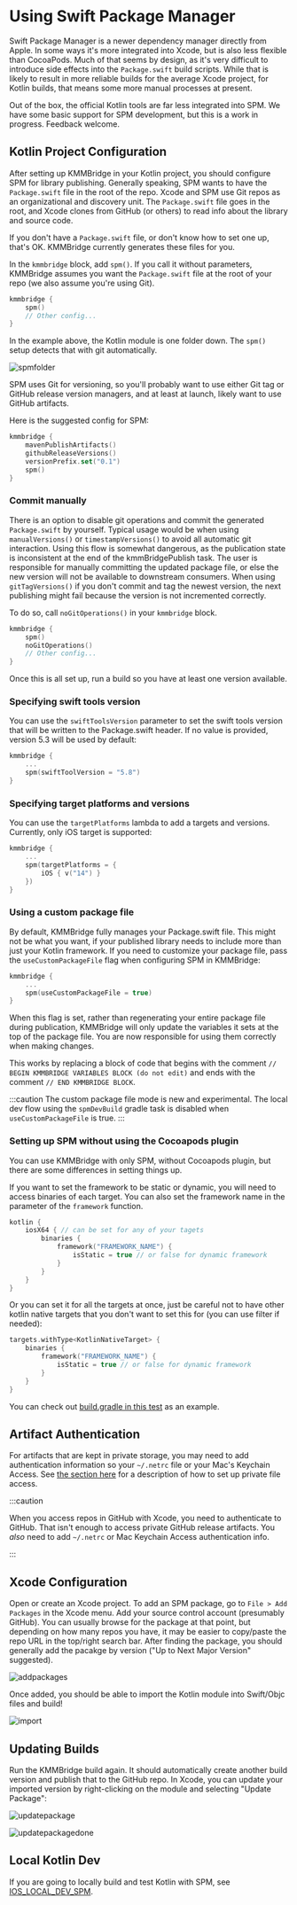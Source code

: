 # Using Swift Package Manager

Swift Package Manager is a newer dependency manager directly from Apple. In some ways it's more integrated into Xcode, but is also less flexible than CocoaPods. Much of that seems by design, as it's very difficult to introduce side effects into the `Package.swift` build scripts. While that is likely to result in more reliable builds for the average Xcode project, for Kotlin builds, that means some more manual processes at present.

Out of the box, the official Kotlin tools are far less integrated into SPM. We have some basic support for SPM development, but this is a work in progress. Feedback welcome.

## Kotlin Project Configuration

After setting up KMMBridge in your Kotlin project, you should configure SPM for library publishing. Generally speaking, SPM wants to have the `Package.swift` file in the root of the repo. Xcode and SPM use Git repos as an organizational and discovery unit. The `Package.swift` file goes in the root, and Xcode clones from GitHub (or others) to read info about the library and source code.

If you don't have a `Package.swift` file, or don't know how to set one up, that's OK. KMMBridge currently generates these files for you.

In the `kmmbridge` block, add `spm()`. If you call it without parameters, KMMBridge assumes you want the `Package.swift` file at the root of your repo (we also assume you're using Git).

```kotlin
kmmbridge {
    spm()
    // Other config...
}
```

In the example above, the Kotlin module is one folder down. The `spm()` setup detects that with git automatically.

![spmfolder](https://tl-navigator-images.s3.us-east-1.amazonaws.com/docimages/2022-10-06_06-43-spmfolder.png)

SPM uses Git for versioning, so you'll probably want to use either Git tag or GitHub release version managers, and at least at launch, likely want to use GitHub artifacts.

Here is the suggested config for SPM:

```kotlin
kmmbridge {
    mavenPublishArtifacts()
    githubReleaseVersions()
    versionPrefix.set("0.1")
    spm()
}
```

### Commit manually

There is an option to disable git operations and commit the generated `Package.swift` by yourself.
Typical usage would be when using `manualVersions()` or `timestampVersions()` to avoid all automatic git interaction.
Using this flow is somewhat dangerous, as the publication state is inconsistent at the end of the kmmBridgePublish task.
The user is responsible for manually committing the updated package file, or else the new version will not be available to downstream consumers.
When using `gitTagVersions()` if you don't commit and tag the newest version, the next publishing might fail because the version is not incremented correctly.

To do so, call `noGitOperations()` in your `kmmbridge` block.

```kotlin
kmmbridge {
    spm()
    noGitOperations()
    // Other config...
}
```

Once this is all set up, run a build so you have at least one version available.

### Specifying swift tools version
You can use the `swiftToolsVersion` parameter to set the swift tools version that will be written to the Package.swift header. If no value is provided, version 5.3 will be used by default:

```kotlin
kmmbridge {
    ...
    spm(swiftToolVersion = "5.8")
}
```

### Specifying target platforms and versions
You can use the `targetPlatforms` lambda to add a targets and versions. Currently, only iOS target is supported:
```kotlin
kmmbridge {
    ...
    spm(targetPlatforms = {
        iOS { v("14") }
    })
}
```

### Using a custom package file

By default, KMMBridge fully manages your Package.swift file. This might not be what you want, if your published library needs to include more than just your Kotlin framework. If you need to customize your package file, pass the `useCustomPackageFile` flag when configuring SPM in KMMBridge:

```kotlin
kmmbridge {
    ...
    spm(useCustomPackageFile = true)
}
```

When this flag is set, rather than regenerating your entire package file during publication, KMMBridge will only update the variables it sets at the top of the package file. You are now responsible for using them correctly when making changes.

This works by replacing a block of code that begins with the comment `// BEGIN KMMBRIDGE VARIABLES BLOCK (do not edit)` and ends with the comment `// END KMMBRIDGE BLOCK`.

:::caution
The custom package file mode is new and experimental. The local dev flow using the `spmDevBuild` gradle task is disabled when `useCustomPackageFile` is true.
:::

### Setting up SPM without using the Cocoapods plugin

You can use KMMBridge with only SPM, without Cocoapods plugin, but there are some differences in setting things up.

If you want to set the framework to be static or dynamic, you will need to access binaries of each target.
You can also set the framework name in the parameter of the `framework` function.

```kotlin
kotlin {
    iosX64 { // can be set for any of your tagets
        binaries {
            framework("FRAMEWORK_NAME") {
                isStatic = true // or false for dynamic framework
            }
        }
    }
}
```

Or you can set it for all the targets at once, just be careful not to have other kotlin native targets that you don't want to set this for (you can use filter if needed):

```kotlin
targets.withType<KotlinNativeTarget> {
    binaries {
        framework("FRAMEWORK_NAME") {
            isStatic = true // or false for dynamic framework
        }
    }
}
```

You can check out [build.gradle in this test](https://github.com/touchlab/KmmBridgeIntegrationTest-SPMWithoutCommit/blob/main/shared/build.gradle.kts) as an example.

## Artifact Authentication

For artifacts that are kept in private storage, you may need to add authentication information so your `~/.netrc` file or your Mac's Keychain Access. See [the section here](../DEFAULT_GITHUB_FLOW.md#private-repos) for a description of how to set up private file access.

:::caution

When you access repos in GitHub with Xcode, you need to authenticate to GitHub. That isn't enough to access private GitHub release artifacts. You *also* need to add `~/.netrc` or Mac Keychain Access authentication info. 

:::

## Xcode Configuration

Open or create an Xcode project. To add an SPM package, go to `File > Add Packages` in the Xcode menu. Add your source control account (presumably GitHub). You can usually browse for the package at that point, but depending on how many repos you have, it may be easier to copy/paste the repo URL in the top/right search bar. After finding the package, you should generally add the pacakge by version ("Up to Next Major Version" suggested).

![addpackages](https://tl-navigator-images.s3.us-east-1.amazonaws.com/docimages/2022-10-06_06-57-addpackages.png)

Once added, you should be able to import the Kotlin module into Swift/Objc files and build!

![import](https://tl-navigator-images.s3.us-east-1.amazonaws.com/docimages/2022-10-06_07-00-import.png)

## Updating Builds

Run the KMMBridge build again. It should automatically create another build version and publish that to the GitHub repo. In Xcode, you can update your imported version by right-clicking on the module and selecting "Update Package":

![updatepackage](https://tl-navigator-images.s3.us-east-1.amazonaws.com/docimages/2022-10-06_07-04-updatepackage.png)

![updatepackagedone](https://tl-navigator-images.s3.us-east-1.amazonaws.com/docimages/2022-10-06_07-17-updatepackagedone.png)

## Local Kotlin Dev

If you are going to locally build and test Kotlin with SPM, see  [IOS_LOCAL_DEV_SPM](02_IOS_LOCAL_DEV_SPM.md).
